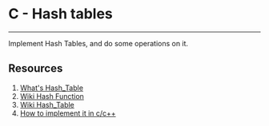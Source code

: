 # C - Hash tables

---

Implement Hash Tables, and do some operations on it.

## Resources

1. [What's Hash_Table](https://www.youtube.com/watch?v=MfhjkfocRR0)
2. [Wiki Hash Function](https://en.wikipedia.org/wiki/Hash_function)
3. [Wiki Hash_Table](https://en.wikipedia.org/wiki/Hash_table)
4. [How to implement it in c/c++](https://www.digitalocean.com/community/tutorials/hash-table-in-c-plus-plus)
